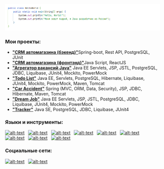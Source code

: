 ![Header image](https://raw.githubusercontent.com/JavAndy58/javandy58/main/assets/header.png)


### Мои проекты:
<ul>
  <li>
    <strong><a href="https://github.com/JavAndy58/CarShop">"CRM автомагазина (бэкенд)"</a></strong>Spring-boot, Rest API, PostgreSQL, JUnit
  </li>
  <li>
    <strong><a href="https://github.com/JavAndy58/car-shop-app">"CRM автомагазина (фронтэнд)"</a></strong>Java Script, ReactJS
  </li>
  <li>
    <strong><a href="https://github.com/JavAndy58/job4j_grabber">"Агрегатор вакансий Java"</a></strong> Java EE Servlets, JSP, JSTL, PostgreSQL, JDBC, Liquibase, JUnit4, Mockito, PowerMock
  </li>
  <li>
    <strong><a href="https://github.com/JavAndy58/job4j_todo">"Todo List"</a></strong> Java EE, Servlets, PostgreSQL, Hibernate, Liquibase, JUnit4, Mockito, PowerMock, Maven, Tomcat
  </li>
  <li>
    <strong><a href="https://github.com/JavAndy58/job4j_car_accident">"Car Accident"</a></strong> Spring (MVC, ORM, Data, Security), JSP, JDBC, Hibernate, Maven, Tomcat
  </li>
  <li>
    <strong><a href="https://github.com/JavAndy58/job4j_dreamjob">"Dream Job"</a></strong> Java EE Servlets, JSP, JSTL, PostgreSQL, JDBC, Liquibase, JUnit4, Mockito, PowerMock
  </li>
  <li>
    <strong><a href="https://github.com/JavAndy58/job4j_tracker">"Tracker"</a></strong> Java SE, PostgreSQL, JDBC, Liquibase, JUnit4
  </li>
  
</ul>

### Языки и инструменты:

[![alt-text](https://img.shields.io/badge/-Java-0088CC?style=flat&logo=Java&logoColor=white)](https://t.me/Javandii)&nbsp;&nbsp;
[![alt-text](https://img.shields.io/badge/-PostgreSQL-4169E1?style=flat&logo=PostgreSQL&logoColor=white)](https://t.me/Javandii)&nbsp;&nbsp;
[![alt-text](https://img.shields.io/badge/-HTML5-E34F26?style=flat&logo=HTML5&logoColor=white)](https://t.me/Javandii)&nbsp;&nbsp;
[![alt-text](https://img.shields.io/badge/-IntelliJIDEA-000000?style=flat&logo=IntelliJIDEA&logoColor=white)](https://t.me/Javandii)&nbsp;&nbsp;
[![alt-text](https://img.shields.io/badge/-Git-F05032?style=flat&logo=Git&logoColor=white)](https://t.me/Javandii)&nbsp;&nbsp;
[![alt-text](https://img.shields.io/badge/-ApachMaven-C71A36?style=flat&logo=ApacheMaven&logoColor=white)](https://t.me/Javandii)&nbsp;&nbsp;
[![alt-text](https://img.shields.io/badge/-JUnit5-25A162?style=flat&logo=JUnit5&logoColor=white)](https://t.me/Javandii)&nbsp;&nbsp;
[![alt-text](https://img.shields.io/badge/-Docker-2496ED?style=flat&logo=Docker&logoColor=white)](https://t.me/Javandii)&nbsp;&nbsp;
[![alt-text](https://img.shields.io/badge/-Spring-6DB33F?style=flat&logo=Spring&logoColor=white)](https://t.me/Javandii)&nbsp;&nbsp;

### Социальные сети:

[![alt-text](https://img.shields.io/badge/-telegram-0088CC?style=flat&logo=telegram&logoColor=white)](https://t.me/Javandii)&nbsp;&nbsp;
[![alt-text](https://img.shields.io/badge/-linkedin-0e76a8?style=flat&logo=linkedin&logoColor=white)](linkedin.com/in/андрей-громов-301274266)&nbsp;&nbsp;


